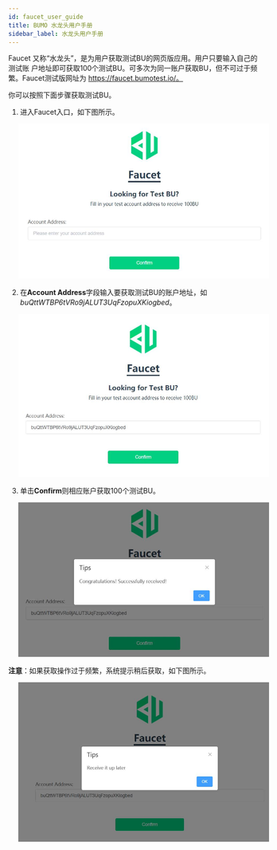 ```yaml
---
id: faucet_user_guide
title: BUMO 水龙头用户手册
sidebar_label: 水龙头用户手册
---
```


Faucet 又称“水龙头”，是为用户获取测试BU的网页版应用。用户只要输入自己的测试账
户地址即可获取100个测试BU。可多次为同一账户获取BU，但不可过于频繁。Faucet测试版网址为 https://faucet.bumotest.io/。

你可以按照下面步骤获取测试BU。

1. 进入Faucet入口，如下图所示。

<img src="/docs/Assets/faucet_1.jpg"
     style= "margin-left: 20px">

2. 在**Account Address**字段输入要获取测试BU的账户地址，如
*buQttWTBP6tVRo9jALUT3UqFzopuXKiogbed*。

<img src="/docs/Assets/faucet_2.jpg"
     style= "margin-left: 20px">

3. 单击**Confirm**则相应账户获取100个测试BU。

<img src="/docs/Assets/faucet_3.jpg"
     style= "margin-left: 20px">

**注意**：如果获取操作过于频繁，系统提示稍后获取，如下图所示。

<img src="/docs/Assets/faucet_4.jpg"
     style= "margin-left: 20px">